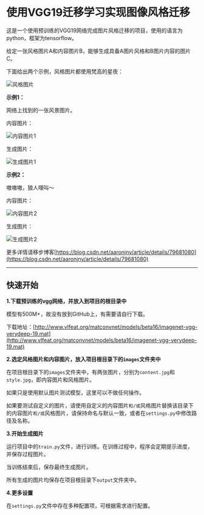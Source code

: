 # 使用VGG19迁移学习实现图像风格迁移

这是一个使用预训练的VGG19网络完成图片风格迁移的项目，使用的语言为python，框架为tensorflow。

给定一张风格图片A和内容图片B，能够生成具备A图片风格和B图片内容的图片C。

下面给出两个示例，风格图片都使用梵高的星夜：

![风格图片](https://raw.githubusercontent.com/AaronJny/nerual_style_change/master/sample/input_style_1.jpg)

**示例1：**

网络上找到的一张风景图片。

内容图片：

![内容图片1](https://raw.githubusercontent.com/AaronJny/nerual_style_change/master/sample/input_content_1.jpg)

生成图片：

![生成图片1](https://raw.githubusercontent.com/AaronJny/nerual_style_change/master/sample/output_1.jpg)


**示例2：**

嗷嗷嗷，狼人嚎叫～

内容图片：

![内容图片2](https://raw.githubusercontent.com/AaronJny/nerual_style_change/master/sample/input_content_2.jpg)

生成图片：

![生成图片2](https://raw.githubusercontent.com/AaronJny/nerual_style_change/master/sample/output_2.jpg)


更多详情请移步博客[https://blog.csdn.net/aaronjny/article/details/79681080](https://blog.csdn.net/aaronjny/article/details/79681080)

----------------------

## 快速开始

**1.下载预训练的vgg网络，并放入到项目的根目录中**

模型有500M+，故没有放到GitHub上，有需要请自行下载。

下载地址：[http://www.vlfeat.org/matconvnet/models/beta16/imagenet-vgg-verydeep-19.mat](http://www.vlfeat.org/matconvnet/models/beta16/imagenet-vgg-verydeep-19.mat)

**2.选定风格图片和内容图片，放入项目根目录下的`images`文件夹中**

在项目根目录下的`images`文件夹中，有两张图片，分别为`content.jpg`和`style.jpg`，即内容图片和风格图片。

如果只是使用默认图片测试模型，这里可以不做任何操作。

如果要测试自定义的图片，请使用自定义的内容图片`和/或`风格图片替换该目录下的内容图片`和/或`风格图片，请保持命名与默认一致，或者在`settings.py`中修改路径及名称。

**3.开始生成图片**

运行项目中的`train.py`文件，进行训练。在训练过程中，程序会定期提示进度，并保存过程图片。

当训练结束后，保存最终生成图片。

所有生成的图片均保存在项目根目录下`output`文件夹中。

**4.更多设置**

在`settings.py`文件中存在多种配置项，可根据需求进行配置。